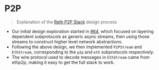 # P2P

> Explanation of the [Reth P2P Stack](../../crates/net/p2p) design process

* Our initial design exploration started in [#64](https://github.com/paradigmxyz/reth/issues/64), which focused on layering dependent subprotocols as generic async streams, then using those streams to construct higher level network abstractions.
* Following the above design, we then implemented `P2PStream` and `EthStream`, corresponding to the `p2p` and `eth` subprotocols respectively.
* The wire protocol used to decode messages in `EthStream` came from ethp2p, making it easy to get the full stack to work.
